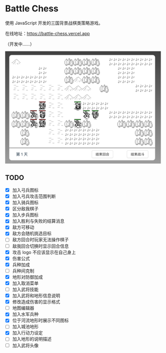 # Battle Chess

使用 JavaScript 开发的三国背景战棋类策略游戏。

在线地址：https://battle-chess.vercel.app

（开发中……）

![当前战斗界面](screenshots/battle.png)

## TODO

- [x] 加入弓兵图标
- [x] 加入弓兵攻击范围判断
- [x] 加入骑兵图标
- [x] 区分敌我棋子
- [x] 加入步兵图标
- [x] 加入胜利与失败的结算消息
- [x] 敌方可移动
- [x] 敌方会随机挑选目标
- [ ] 敌方回合时玩家无法操作棋子
- [ ] 敌我回合切换时显示回合信息
- [x] 攻击 logo 不应该显示在自己身上
- [x] 伤害公式
- [x] 兵种加成
- [ ] 兵种间克制
- [x] 地形对防御加成
- [x] 加入取消菜单
- [ ] 加入武将技能
- [x] 加入武将和地形信息说明
- [x] 修改造成伤害的显示格式
- [ ] 地图编辑器
- [x] 加入水军兵种
- [x] 位于河流地形时展示不同图标
- [ ] 加入城池地形
- [x] 加入行动力设定
- [ ] 加入地形的说明描述
- [ ] 加入武将头像
